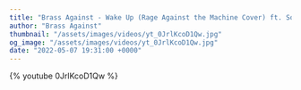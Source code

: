 ```yaml
---
title: "Brass Against - Wake Up (Rage Against the Machine Cover) ft. Sophia Urista"
author: "Brass Against"
thumbnail: "/assets/images/videos/yt_0JrlKcoD1Qw.jpg"
og_image: "/assets/images/videos/yt_0JrlKcoD1Qw.jpg"
date: "2022-05-07 19:31:00 +0000"
---
```


{% youtube 0JrlKcoD1Qw %}
